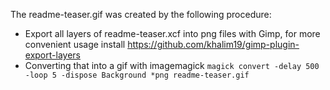The readme-teaser.gif was created by the following procedure:
- Export all layers of readme-teaser.xcf into png files with Gimp, for more convenient usage install https://github.com/khalim19/gimp-plugin-export-layers
- Converting that into a gif with imagemagick `magick convert -delay 500 -loop 5 -dispose Background *png readme-teaser.gif`
